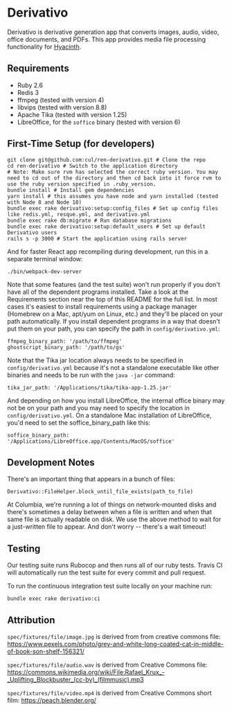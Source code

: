 # Derivativo

Derivativo is derivative generation app that converts images, audio, video, office documents, and PDFs.  This app provides media file processing functionality for [Hyacinth](https://github.com/cul/ldpd-hyacinth).

## Requirements

- Ruby 2.6
- Redis 3
- ffmpeg (tested with version 4)
- libvips (tested with version 8.8)
- Apache Tika (tested with version 1.25)
- LibreOffice, for the `soffice` binary (tested with version 6)

## First-Time Setup (for developers)

```
git clone git@github.com:cul/ren-derivativo.git # Clone the repo
cd ren-derivativo # Switch to the application directory
# Note: Make sure rvm has selected the correct ruby version. You may need to cd out of the directory and then cd back into it force rvm to use the ruby version specified in .ruby_version.
bundle install # Install gem dependencies
yarn install # this assumes you have node and yarn installed (tested with Node 8 and Node 10)
bundle exec rake derivativo:setup:config_files # Set up config files like redis.yml, resque.yml, and derivativo.yml
bundle exec rake db:migrate # Run database migrations
bundle exec rake derivativo:setup:default_users # Set up default Derivativo users
rails s -p 3000 # Start the application using rails server
```
And for faster React app recompiling during development, run this in a separate terminal window:

```
./bin/webpack-dev-server
```

Note that some features (and the test suite) won't run properly if you don't have all of the dependent programs installed.  Take a look at the Requirements section near the top of this README for the full list.  In most cases it's easiest to install requirements using a package manager (Homebrew on a Mac, apt/yum on Linux, etc.) and they'll be placed on your path automatically.  If you install dependent programs in a way that doesn't put them on your path, you can specify the path in `config/derivativo.yml`:

```
ffmpeg_binary_path: '/path/to/ffmpeg'
ghostscript_binary_path: '/path/to/gs'
```

Note that the Tika jar location always needs to be specified in `config/derivativo.yml` because it's not a standalone executable like other binaries and needs to be run with the `java -jar` command:

```
tika_jar_path: '/Applications/tika/tika-app-1.25.jar'
```

And depending on how you install LibreOffice, the internal office binary may not be on your path and you may need to specify the location in `config/derivativo.yml`.  On a standalone Mac installation of LibreOffice, you'd need to set the soffice_binary_path like this:
```
soffice_binary_path: '/Applications/LibreOffice.app/Contents/MacOS/soffice'
```

## Development Notes

There's an important thing that appears in a bunch of files:
```
Derivativo::FileHelper.block_until_file_exists(path_to_file)
```
At Columbia, we're running a lot of things on network-mounted disks and there's sometimes a delay between when a file is written and when that same file is actually readable on disk.  We use the above method to wait for a just-written file to appear. And don't worry -- there's a wait timeout!

## Testing
Our testing suite runs Rubocop and then runs all of our ruby tests. Travis CI will automatically run the test suite for every commit and pull request.

To run the continuous integration test suite locally on your machine run:
```
bundle exec rake derivativo:ci
```

## Attribution

`spec/fixtures/file/image.jpg` is derived from from creative commons file: https://www.pexels.com/photo/grey-and-white-long-coated-cat-in-middle-of-book-son-shelf-156321/

`spec/fixtures/file/audio.wav` is derived from Creative Commons file: https://commons.wikimedia.org/wiki/File:Rafael_Krux_-_Uplifting_Blockbuster_(cc-by)_(filmmusic).mp3

`spec/fixtures/file/video.mp4` is derived from Creative Commons short film: https://peach.blender.org/
